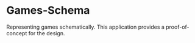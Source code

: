 # Games-Schema
Representing games schematically. This application provides a proof-of-concept for the design.